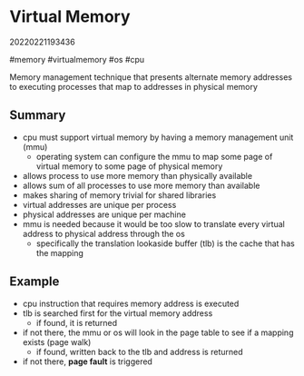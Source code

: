 # Virtual Memory
20220221193436

#memory #virtualmemory #os #cpu

Memory management technique that presents alternate memory addresses to executing processes that map to addresses in physical memory

## Summary
- cpu must support virtual memory by having a memory management unit (mmu)
    - operating system can configure the mmu to map some page of virtual memory to some page of physical memory
- allows process to use more memory than physically available
- allows sum of all processes to use more memory than available
- makes sharing of memory trivial for shared libraries
- virtual addresses are unique per process
- physical addresses are unique per machine
- mmu is needed because it would be too slow to translate every virtual address to physical address through the os
    - specifically the translation lookaside buffer (tlb) is the cache that has the mapping

##  Example
- cpu instruction that requires memory address is executed
- tlb is searched first for the virtual memory address
    - if found, it is returned
- if not there, the mmu or os will look in the page table to see if a mapping exists (page walk)
    - if found, written back to the tlb and address is returned
- if not there, **page fault** is triggered